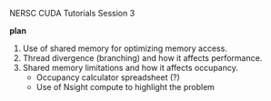 NERSC CUDA Tutorials Session 3

**plan**
1. Use of shared memory for optimizing memory access.
2. Thread divergence (branching) and how it affects performance.
3. Shared memory limitations and how it affects occupancy.
    - Occupancy calculator spreadsheet (?)
    - Use of Nsight compute to highlight the problem
